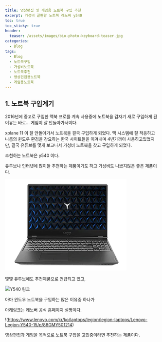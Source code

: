 ```yaml
---
title: 영상편집 및 게임용 노트북 구입 추천
excerpt: 가성비 끝판왕 노트북 레노버 y540
toc: true
toc_sticky: true
header:
  teaser: /assets/images/bio-photo-keyboard-teaser.jpg
categories:
  - Blog
tags:
  - Blog
  - 노트북구입
  - 가성비노트북
  - 노트북추천
  - 영상편집용노트북
  - 게임용노트북
---
```




## 1. 노트북 구입계기


2016년에 중고로 구입한 맥북 프로를 계속 사용중에 노트북을 갑자기 새로 구입하게 된 이유는 바로...
게임이 잘 안돌아가서이다.

xplane 11 이 잘 안돌아가서 노트북을 결국 구입하게 되었다.
맥 시스템에 잘 적응하고 나름의 윈도우 환경을 강요하는 한국 사이트들을 이겨내며
4년가까이 사용하고있었지만, 결국 유튜브를 몇개 보고나서 가성비 노트북을 찾고 구입하게 되었다.

추천하는 노트북은 y540 이다.

유투브나 인터넷에 많이들 추천하는 제품이기도 하고 가성비도 나쁘지않은 좋은 제품이다.

![y540](/4../../_posts/assets/markdown-img-paste-2019110708284167.png)

몇몇 유투브에도 추천제품으로 언급되고 있고,

![Y540 링크](https://youtu.be/gt-vOEx3Zmc?t=498)


아마 윈도우 노트북을 구입하는 많은 이유중 하나가

아래링크는 레노버 공식 홈페이지 설명이다.

!(https://www.lenovo.com/kr/ko/laptops/legion/legion-laptops/Lenovo-Legion-Y540-15/p/88GMY501214)

영상편집과 게임을 목적으로 노트북 구입을 고민중이라면 추천하는 제품이다.
